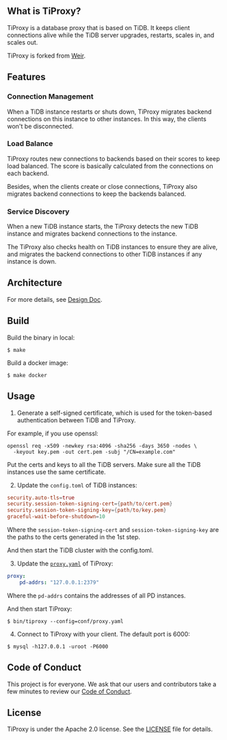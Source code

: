 ## What is TiProxy?

TiProxy is a database proxy that is based on TiDB. It keeps client connections alive while the TiDB server upgrades, restarts, scales in, and scales out.

TiProxy is forked from [Weir](https://github.com/tidb-incubator/weir).

## Features

### Connection Management

When a TiDB instance restarts or shuts down, TiProxy migrates backend connections on this instance to other instances. In this way, the clients won't be disconnected.

### Load Balance

TiProxy routes new connections to backends based on their scores to keep load balanced. The score is basically calculated from the connections on each backend.

Besides, when the clients create or close connections, TiProxy also migrates backend connections to keep the backends balanced.

### Service Discovery

When a new TiDB instance starts, the TiProxy detects the new TiDB instance and migrates backend connections to the instance.

The TiProxy also checks health on TiDB instances to ensure they are alive, and migrates the backend connections to other TiDB instances if any instance is down.

## Architecture

For more details, see [Design Doc](https://github.com/pingcap/tidb/blob/master/docs/design/2022-07-20-session-manager.md).

## Build

Build the binary in local:

```shell
$ make
```

Build a docker image:

```shell
$ make docker
```

## Usage

1. Generate a self-signed certificate, which is used for the token-based authentication between TiDB and TiProxy.

For example, if you use openssl:

```
openssl req -x509 -newkey rsa:4096 -sha256 -days 3650 -nodes \
  -keyout key.pem -out cert.pem -subj "/CN=example.com"
```

Put the certs and keys to all the TiDB servers. Make sure all the TiDB instances use the same certificate.

2. Update the `config.toml` of TiDB instances:

```toml
security.auto-tls=true
security.session-token-signing-cert={path/to/cert.pem}
security.session-token-signing-key={path/to/key.pem}
graceful-wait-before-shutdown=10
```

Where the `session-token-signing-cert` and `session-token-signing-key` are the paths to the certs generated in the 1st step.

And then start the TiDB cluster with the config.toml.

3. Update the [`proxy.yaml`](/conf/proxy.yaml) of TiProxy:

```yaml
proxy:
    pd-addrs: "127.0.0.1:2379"
```

Where the `pd-addrs` contains the addresses of all PD instances.

And then start TiProxy:

```shell
$ bin/tiproxy --config=conf/proxy.yaml
```

4. Connect to TiProxy with your client. The default port is 6000:

```shell
$ mysql -h127.0.0.1 -uroot -P6000
```

## Code of Conduct

This project is for everyone. We ask that our users and contributors take a few minutes to review our [Code of Conduct](code-of-conduct.md).

## License

TiProxy is under the Apache 2.0 license. See the [LICENSE](./LICENSE) file for details.
